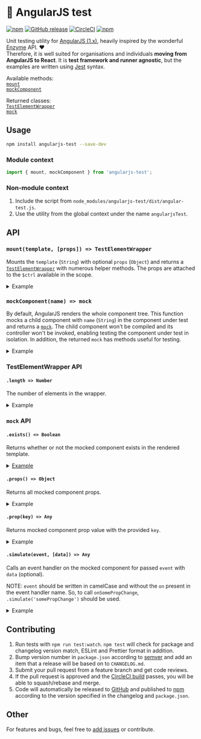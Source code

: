 # :rotating_light: AngularJS test
[![npm](https://img.shields.io/npm/v/angularjs-test.svg)](https://www.npmjs.com/package/angularjs-test) [![GitHub release](https://img.shields.io/github/release/oliverviljamaa/angularjs-test.svg)](https://github.com/oliverviljamaa/angularjs-test/releases) [![CircleCI](https://img.shields.io/circleci/project/github/oliverviljamaa/angularjs-test/master.svg)](https://circleci.com/gh/oliverviljamaa/angularjs-test) [![npm](https://img.shields.io/npm/l/angularjs-test.svg)](https://github.com/oliverviljamaa/angularjs-test/blob/master/LICENSE)

Unit testing utility for [AngularJS (1.x)](https://angularjs.org/), heavily inspired by the wonderful [Enzyme](http://airbnb.io/enzyme/) API. :heart:  
Therefore, it is well suited for organisations and individuals **moving from AngularJS to React**. It is **test framework and runner agnostic**, but the examples are written using [Jest](https://github.com/facebook/jest) syntax.

Available methods:  
[`mount`](#mounttemplate-props--testelementwrapper)  
[`mockComponent`](#mockcomponentname--mock)

Returned classes:  
[`TestElementWrapper`](#testelementwrapper-api)  
[`mock`](#mock-api)

## Usage

```bash
npm install angularjs-test --save-dev
```

### Module context

```js
import { mount, mockComponent } from 'angularjs-test'; 
```

### Non-module context

1. Include the script from `node_modules/angularjs-test/dist/angular-test.js`.
2. Use the utility from the global context under the name `angularjsTest`.

## API

### `mount(template, [props]) => TestElementWrapper`

Mounts the `template` (`String`) with optional `props` (`Object`) and returns a [`TestElementWrapper`](#testelementwrapper-api) with numerous helper methods. The props are attached to the `$ctrl` available in the scope.

<details>
  <summary>Example</summary>

```js
import 'angular';
import 'angular-mocks';
import { mount } from 'angularjs-test';

describe('Component under test', () => {
  const TEMPLATE = `
    <h1>{{ $ctrl.title }}</h1>
    <p>{{ $ctrl.text }}</p>
  `;

  let component;
  beforeEach(() => {
    angular.mock.module('moduleOfComponentUnderTest');
    component = mount(TEMPLATE, { title: 'A title', text: 'Some text' });
  });
});
```

</details>

### `mockComponent(name) => mock`

By default, AngularJS renders the whole component tree. This function mocks a child component with `name` (`String`) in the component under test and returns a [`mock`](#mock-api). The child component won't be compiled and its controller won't be invoked, enabling testing the component under test in isolation. In addition, the returned `mock` has methods useful for testing.

<details>
  <summary>Example</summary>

```js
import 'angular';
import 'angular-mocks';
import { mockComponent } from 'angularjs-test';

describe('Component under test', () => {
  let childComponent;
  beforeEach(() => {
    angular.mock.module('moduleOfComponentUnderTest');
    childComponent = mockComponent('child-component'); // ⇦ after module, before inject
  });
});
```

</details>

### TestElementWrapper API

#### `.length => Number`

The number of elements in the wrapper.

<details>
  <summary>Example</summary>

```js
let component;
beforeEach(() => {
  component = mount(`
    <ul>
      <li>1</li>
      <li>2</li>
      <li>3</li>
    </ul>
  `);
});

it('has three list items', () => {
  expect(component.find('li').length).toBe(3);
});
```

</details>

### `mock` API

#### `.exists() => Boolean`

Returns whether or not the mocked component exists in the rendered template.

<details>
  <summary><a href="">Example</a></summary>

```js
let component;
beforeEach(() => {
  component = mount(`
    <button ng-click="$ctrl.show = !$ctrl.show">
      Show child
    </button>
    <child-component ng-if="$ctrl.show"></child-component>
  `);
});

it('allows toggling child component', () => {
  const button = component.find('button');

  expect(childComponent.exists()).toBe(false);
  button.simulate('click');
  expect(childComponent.exists()).toBe(true);
  button.simulate('click');
  expect(childComponent.exists()).toBe(false);
});
```

</details>

#### `.props() => Object`

Returns all mocked component props.

<details>
  <summary>Example</summary>

```js
let component;
beforeEach(() => {
  component = mount(`
    <div>Something else</div>
    <child-component
      some-prop="'A string'",
      some-other-prop="12345"
    ></child-component>
  `);
});

it('passes props to child component', () => {
  expect(childComponent.props()).toEqual({
    someProp: 'A string',
    someOtherProp: 12345,
  });
});
```

</details>

#### `.prop(key) => Any`

Returns mocked component prop value with the provided `key`.

<details>
  <summary>Example</summary>

```js
let component;
beforeEach(() => {
  component = mount(`
    <div>Something else</div>
    <child-component some-prop="'A string'"></child-component>
  `);
});

it('passes some prop to child component', () => {
  expect(childComponent.prop('someProp')).toBe('A string');
});
```

</details>

#### `.simulate(event, [data]) => Any`

Calls an event handler on the mocked component for passed `event` with `data` (optional).

NOTE: `event` should be written in camelCase and without the `on` present in the event handler name. So, to call `onSomePropChange`, `.simulate('somePropChange')` should be used.

<details>
  <summary>Example</summary>

```js
it('calls parent component with data when child component is called', () => {
  const onSomePropChange = jest.fn();
  mount(
    `
      <div>Something else</div>
      <child-component
        on-some-prop-change="onSomePropChange($event)"
      ></child-component>
    `,
    { onSomePropChange } // ⇦ props for component under test
  );

  expect(onSomePropChange).not.toBeCalled();
  childComponent.simulate('somePropChange', 'New value');
  expect(onSomePropChange).toBeCalledWith('New value');
});
```

</details>

## Contributing

1. Run tests with `npm run test:watch`. `npm test` will check for package and changelog version match, ESLint and Prettier format in addition.
1. Bump version number in `package.json` according to [semver](http://semver.org/) and add an item that a release will be based on to `CHANGELOG.md`.
1. Submit your pull request from a feature branch and get code reviews.
1. If the pull request is approved and the [CircleCI build](https://circleci.com/gh/oliverviljamaa/angularjs-test) passes, you will be able to squash/rebase and merge.
1. Code will automatically be released to [GitHub](https://github.com/oliverviljamaa/angularjs-test/releases) and published to [npm](https://www.npmjs.com/package/angularjs-test) according to the version specified in the changelog and `package.json`.

## Other

For features and bugs, feel free to [add issues](https://github.com/oliverviljamaa/angularjs-test/issues) or contribute.
